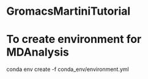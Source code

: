 # GromacsMartiniTutorial
# To create environment for MDAnalysis
conda env create -f conda_env/environment.yml

